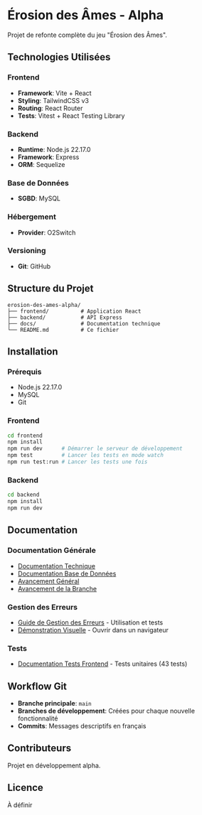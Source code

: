 # Érosion des Âmes - Alpha

Projet de refonte complète du jeu "Érosion des Âmes".

## Technologies Utilisées

### Frontend
- **Framework**: Vite + React
- **Styling**: TailwindCSS v3
- **Routing**: React Router
- **Tests**: Vitest + React Testing Library

### Backend
- **Runtime**: Node.js 22.17.0
- **Framework**: Express
- **ORM**: Sequelize

### Base de Données
- **SGBD**: MySQL

### Hébergement
- **Provider**: O2Switch

### Versioning
- **Git**: GitHub

## Structure du Projet

```
erosion-des-ames-alpha/
├── frontend/          # Application React
├── backend/           # API Express
├── docs/              # Documentation technique
└── README.md          # Ce fichier
```

## Installation

### Prérequis
- Node.js 22.17.0
- MySQL
- Git

### Frontend
```bash
cd frontend
npm install
npm run dev      # Démarrer le serveur de développement
npm test         # Lancer les tests en mode watch
npm run test:run # Lancer les tests une fois
```

### Backend
```bash
cd backend
npm install
npm run dev
```

## Documentation

### Documentation Générale
- [Documentation Technique](docs/TECHNICAL.md)
- [Documentation Base de Données](docs/DATABASE.md)
- [Avancement Général](docs/PROJECT_PROGRESS.md)
- [Avancement de la Branche](docs/BRANCH_PROGRESS.md)

### Gestion des Erreurs
- [Guide de Gestion des Erreurs](GUIDE_GESTION_ERREURS.md) - Utilisation et tests
- [Démonstration Visuelle](DEMO_ERREURS.html) - Ouvrir dans un navigateur

### Tests
- [Documentation Tests Frontend](frontend/TESTS.md) - Tests unitaires (43 tests)

## Workflow Git

- **Branche principale**: `main`
- **Branches de développement**: Créées pour chaque nouvelle fonctionnalité
- **Commits**: Messages descriptifs en français

## Contributeurs

Projet en développement alpha.

## Licence

À définir
